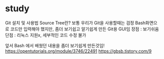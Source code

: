 # study

Git 설치 및 사용법
Source Tree란?
보통 우리가  Git을 사용할때는 검정 Bash화면으로 코드만 입력해야 했지만,
좀더 보기쉽고 알기쉽게 만든 Git용 GUI임
장점 : 보기쉬움
단점 : 리눅스 지원x, 세부적인 코드 수정 불가

앞서 Bash 에서 배웠던 내용을 좀더 보기쉽게 만든것임!
https://opentutorials.org/module/3746/22491
https://gbsb.tistory.com/9
